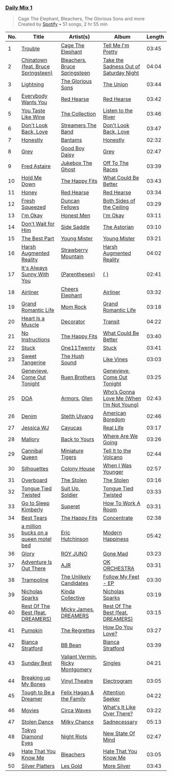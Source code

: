 ### [Daily Mix 1](https://open.spotify.com/playlist/37i9dQZF1E39Gzb56luQni)

> Cage The Elephant, Bleachers, The Glorious Sons and more<br>
> Created by [Spotify](https://open.spotify.com/user/spotify) • 51 songs, 2 hr 55 min

| No. | Title | Artist(s) | Album | Length |
|---|---|---|---|---|
| 1 | [Trouble](https://open.spotify.com/track/5n0CTysih20NYdT2S0Wpe8) | [Cage The Elephant](https://open.spotify.com/artist/26T3LtbuGT1Fu9m0eRq5X3) | [Tell Me I'm Pretty](https://open.spotify.com/album/0nW0w37lrQ87k7PLZvC4qJ) | 03:45 |
| 2 | [Chinatown (feat. Bruce Springsteen)](https://open.spotify.com/track/1AA3ZjLo9tD2iSZAs2svyj) | [Bleachers](https://open.spotify.com/artist/2eam0iDomRHGBypaDQLwWI), [Bruce Springsteen](https://open.spotify.com/artist/3eqjTLE0HfPfh78zjh6TqT) | [Take the Sadness Out of Saturday Night](https://open.spotify.com/album/6SPUtbeCQiPGej0t5RBasE) | 04:04 |
| 3 | [Lightning](https://open.spotify.com/track/0RbPHUnGELkTgvlxBFm2xl) | [The Glorious Sons](https://open.spotify.com/artist/5CPxrqCStgt6AfI4fLiedH) | [The Union](https://open.spotify.com/album/2he1XlHeLAuHY8UUVrbiAa) | 03:44 |
| 4 | [Everybody Wants You](https://open.spotify.com/track/4ab0gHfPvYGeF8qNycLNkE) | [Red Hearse](https://open.spotify.com/artist/2922Q2qAcxb0hRD0LtPcFc) | [Red Hearse](https://open.spotify.com/album/1BrBVH1v92OAzRDijSyhj9) | 03:42 |
| 5 | [You Taste Like Wine](https://open.spotify.com/track/7agKHhiI7ubqzf6sgWkNjp) | [The Collection](https://open.spotify.com/artist/3sva1UjOJOx6cGISZOpItl) | [Listen to the River](https://open.spotify.com/album/3rjniaRobF7o2omrftJIqO) | 03:46 |
| 6 | [Don't Look Back, Love](https://open.spotify.com/track/7gU1wVhRlI2IggnBxb2oWr) | [Streamers The Band](https://open.spotify.com/artist/5EW1xu5QCRA0qFKRt6Izv5) | [Don't Look Back, Love](https://open.spotify.com/album/7v9QeuHRo45FVaHwsY66JA) | 03:47 |
| 7 | [Honestly](https://open.spotify.com/track/6vaYC0QW7vHOVeJZvwvVnK) | [Bantams](https://open.spotify.com/artist/01rbOvYlBIcDlEA9eQGrTA) | [Honestly](https://open.spotify.com/album/34KQTL1JrkKQ7QtjWhGDLd) | 02:32 |
| 8 | [Grey](https://open.spotify.com/track/64bQmTHJeDRR7okVCiQ5kb) | [Good Boy Daisy](https://open.spotify.com/artist/48LeC49ZUI6oXfZrTA2QlL) | [Grey](https://open.spotify.com/album/7D9ZajwdFlWy5BW9q5V89A) | 02:47 |
| 9 | [Fred Astaire](https://open.spotify.com/track/6JgXQTdqLL1xS5qfqOGVNb) | [Jukebox The Ghost](https://open.spotify.com/artist/0L8jXe7QeS9oYUoXbANmX4) | [Off To The Races](https://open.spotify.com/album/5oErwuqKXdPtKzYLzD6sF5) | 03:39 |
| 10 | [Hold Me Down](https://open.spotify.com/track/2e62x0Mhv46Zx1ph0W4B3d) | [The Happy Fits](https://open.spotify.com/artist/73rPcaYEhBd0UuVZBqqyQJ) | [What Could Be Better](https://open.spotify.com/album/7FhH5nGululV6EAqwf6X0c) | 03:43 |
| 11 | [Honey](https://open.spotify.com/track/1yTqSNazh5S8ErHuU1H5z6) | [Red Hearse](https://open.spotify.com/artist/2922Q2qAcxb0hRD0LtPcFc) | [Red Hearse](https://open.spotify.com/album/1BrBVH1v92OAzRDijSyhj9) | 03:34 |
| 12 | [Fresh Squeezed](https://open.spotify.com/track/3W3YJYPXgzGeb6l8DnKLmY) | [Duncan Fellows](https://open.spotify.com/artist/0KHNqBQFBSJSTDRfvPfCbo) | [Both Sides of the Ceiling](https://open.spotify.com/album/1DprfD74WEpXZtUISY3y9H) | 03:29 |
| 13 | [I'm Okay](https://open.spotify.com/track/5FcOQsmiflVSyO2DK5OJUw) | [Honest Men](https://open.spotify.com/artist/7ed5eSusVIBEIvmkASgzKj) | [I'm Okay](https://open.spotify.com/album/4vpZiKNXO0eTWDWwJai3Iw) | 03:11 |
| 14 | [Don't Wait for Him](https://open.spotify.com/track/40WtxnJ7ezY4FY44C3Txg7) | [Side Saddle](https://open.spotify.com/artist/4xuWl9MpICwyNQIIlsUPNT) | [The Astorian](https://open.spotify.com/album/1Dmh8UsF99xjf6JEfyYKK2) | 03:10 |
| 15 | [The Best Part](https://open.spotify.com/track/7cTdoab0aheNMSboE5Wcbz) | [Young Mister](https://open.spotify.com/artist/4NuiDXtUaaclXGNEPQYBBx) | [Young Mister](https://open.spotify.com/album/0S5aw61RjWIoRCeeDuPdp4) | 03:21 |
| 16 | [Harsh Augmented Reality](https://open.spotify.com/track/1VsVY1ySdH3nVSWnLT5vCf) | [Strawberry Mountain](https://open.spotify.com/artist/6v69fIFhI2VqebXUWcvWU1) | [Harsh Augmented Reality](https://open.spotify.com/album/0RAncxmZJJhL56IH2rFF2a) | 04:02 |
| 17 | [It's Always Sunny With You](https://open.spotify.com/track/4pF42a0ckjj7S0g2U4twgI) | [{Parentheses}](https://open.spotify.com/artist/2M5FAo9wD9hyBf2aZEIIg6) | [{ }](https://open.spotify.com/album/6AlnWCxhtYkMF2gq30omFn) | 02:41 |
| 18 | [Airliner](https://open.spotify.com/track/0Jy5pHquEORpow96BnA2Q5) | [Cheers Elephant](https://open.spotify.com/artist/2KpfVM6sB13Tw3osJlgkMi) | [Airliner](https://open.spotify.com/album/2SbDcRScS3tgDEgvhxUvru) | 03:32 |
| 19 | [Grand Romantic Life](https://open.spotify.com/track/2sL9oNbbcToqV7CKnpHUzm) | [Mom Rock](https://open.spotify.com/artist/6xwv9O4HYAqPMp1bbSqufi) | [Grand Romantic Life](https://open.spotify.com/album/4TN7Zkl7TnC2J1ETVWXb2a) | 03:18 |
| 20 | [Heart Is a Muscle](https://open.spotify.com/track/24sVM2JVdnvVyUzltaAHV5) | [Decorator](https://open.spotify.com/artist/1CplTPi43L6iFj0gLg2LDa) | [Transit](https://open.spotify.com/album/0jbFL6OiGaVwYL0AwNdH5U) | 04:22 |
| 21 | [No Instructions](https://open.spotify.com/track/1dEKPZXU13GNRRcGD85fhJ) | [The Happy Fits](https://open.spotify.com/artist/73rPcaYEhBd0UuVZBqqyQJ) | [What Could Be Better](https://open.spotify.com/album/7FhH5nGululV6EAqwf6X0c) | 03:40 |
| 22 | [Stuck](https://open.spotify.com/track/2XAeV1EHYkj7lpX06bX77O) | [One11Twenty](https://open.spotify.com/artist/6Q6ihEGDbwzz1GUjerKPRL) | [Stuck](https://open.spotify.com/album/2DpneitCWoyah1r2XJ8EPB) | 03:41 |
| 23 | [Sweet Tangerine](https://open.spotify.com/track/3fMxeVaHO93ENmGJtNwpfm) | [The Hush Sound](https://open.spotify.com/artist/1RCoE2Dq19lePKhPzt9vM5) | [Like Vines](https://open.spotify.com/album/3sYfvpmvDAZLbawkDZN2fi) | 03:03 |
| 24 | [Genevieve, Come Out Tonight](https://open.spotify.com/track/5FEL64RgbAneSjp2Y9UC44) | [Ruen Brothers](https://open.spotify.com/artist/0CBu2ZuF5503TaauGVk1Go) | [Genevieve, Come Out Tonight](https://open.spotify.com/album/1Lpe2GY15SdQRaN7zk5k70) | 03:25 |
| 25 | [DOA](https://open.spotify.com/track/4sy86utWrvEKd2w7zfnzL3) | [Armors](https://open.spotify.com/artist/0m34JtkojthW5WYugFm0e3), [Olen](https://open.spotify.com/artist/1ycmdsCizcXAQYDUgqHXbe) | [Who’s Gonna Love Me (When I’m Not Young)](https://open.spotify.com/album/75cLYF9N4P7YEPkj2U5yTL) | 02:43 |
| 26 | [Denim](https://open.spotify.com/track/2JLqBniy8pZp0DBJH03aTx) | [Stelth Ulvang](https://open.spotify.com/artist/3EoKE25P37EuEU2VcBbZUE) | [American Boredom](https://open.spotify.com/album/3tMB2uaNhdepkqMuOk6xMZ) | 02:46 |
| 27 | [Jessica WJ](https://open.spotify.com/track/6HmBCa7sf93EfzMK4zCMvF) | [Cayucas](https://open.spotify.com/artist/7LLcRttKjV6PeJOlCNCYon) | [Real Life](https://open.spotify.com/album/0qvXDNyrcEidL5qRP1pYE2) | 03:17 |
| 28 | [Mallory](https://open.spotify.com/track/4rszo7NQ3kohBSMVSg6RgV) | [Back to Yours](https://open.spotify.com/artist/2pr2qiqBz7GIXRU0z6o3rb) | [Where Are We Going](https://open.spotify.com/album/4Od7no3wW5V2nLCiSnt7Fh) | 03:26 |
| 29 | [Cannibal Queen](https://open.spotify.com/track/7BMWunZCzpUdESUgWSuNRa) | [Miniature Tigers](https://open.spotify.com/artist/7xWU2A2lw1xf4zTjKhkrGK) | [Tell It to the Volcano](https://open.spotify.com/album/6LVXJslQ2aT7xyIBnDsXXj) | 02:44 |
| 30 | [Silhouettes](https://open.spotify.com/track/5zYduVIUSgSWmv56IwBmRl) | [Colony House](https://open.spotify.com/artist/6R664N4cEza3eORSqKSgO4) | [When I Was Younger](https://open.spotify.com/album/4A9oVHInBqtXG9ogUXQiKN) | 02:57 |
| 31 | [Overboard](https://open.spotify.com/track/4BnvsFkGWmGbR03VcyFFhZ) | [The Stolen](https://open.spotify.com/artist/6Z3NJ0YpnRGnP0kdxqRqrb) | [The Stolen](https://open.spotify.com/album/3xqWCMRUdTEGk5vj2XHnqu) | 03:16 |
| 32 | [Tongue Tied Twisted](https://open.spotify.com/track/0nJPxONbsGILkjSVY8wpzB) | [Suit Up, Soldier](https://open.spotify.com/artist/6LnU5mc8E2Bdk92w63cqww) | [Tongue Tied Twisted](https://open.spotify.com/album/1yLiHlnmEo28UU5VQGiAAG) | 03:33 |
| 33 | [Go to Sleep Kimberly](https://open.spotify.com/track/1BuL6zqUEDEoaemhIQ08DO) | [Superet](https://open.spotify.com/artist/3e5snAyVao8Jsu9kxumEUs) | [How To Work A Room](https://open.spotify.com/album/3j3T5vVLxmkq4o1MJG2l1J) | 03:31 |
| 34 | [Best Tears](https://open.spotify.com/track/7nF74JcG12aaD8lV9SJVTu) | [The Happy Fits](https://open.spotify.com/artist/73rPcaYEhBd0UuVZBqqyQJ) | [Concentrate](https://open.spotify.com/album/5UCnciztNUwwv3dMBHzWX7) | 02:38 |
| 35 | [a million bucks on a queen motel bed](https://open.spotify.com/track/4aaFUsZbFO3WNriK5FGR7x) | [Eric Hutchinson](https://open.spotify.com/artist/39x8gyJjTHiBQklFgVJSV4) | [Modern Happiness](https://open.spotify.com/album/46PSjIPGLtkFtvL7LtqP0k) | 05:42 |
| 36 | [Glory](https://open.spotify.com/track/7B2qjYAWq1qFlEXGnu2SKW) | [ROY JUNO](https://open.spotify.com/artist/01l1TAB742J0NooCw5KfMd) | [Gone Mad](https://open.spotify.com/album/0Q2BY7XI5roJlsz8u1AHqM) | 03:23 |
| 37 | [Adventure Is Out There](https://open.spotify.com/track/0n56JNrFkvV9PobjydZiSa) | [AJR](https://open.spotify.com/artist/6s22t5Y3prQHyaHWUN1R1C) | [OK ORCHESTRA](https://open.spotify.com/album/1y2AzG31F4CuCKQ1rpIzaI) | 03:31 |
| 38 | [Trampoline](https://open.spotify.com/track/3geJxU83R4EzSjIymcXSt2) | [The Unlikely Candidates](https://open.spotify.com/artist/4hwJwkgsufeilLXS1ZfJqq) | [Follow My Feet - EP](https://open.spotify.com/album/620EKsmxJcf61omo8COafs) | 03:30 |
| 39 | [Nicholas Sparks](https://open.spotify.com/track/7KTz1N9Py2eaF2XIzQ0Cji) | [Kinda Collective](https://open.spotify.com/artist/5JXYT9nQ27bI4l0Yo5qlal) | [Nicholas Sparks](https://open.spotify.com/album/6GTBRviRb6RY0bWrty5HHt) | 03:19 |
| 40 | [Rest Of The Best (feat. DREAMERS)](https://open.spotify.com/track/0AdQh1ORK3la7dtYVWPpz4) | [Micky James](https://open.spotify.com/artist/52G6EB7xvVYA8IzF1T335g), [DREAMERS](https://open.spotify.com/artist/1FgsVeOhRYuSw2ghkIXV0A) | [Rest Of The Best (feat. DREAMERS)](https://open.spotify.com/album/37dUqxD0M6VcyH4OTay58X) | 03:15 |
| 41 | [Pumpkin](https://open.spotify.com/track/3erMpGAv6cGCEcYcaE19p1) | [The Regrettes](https://open.spotify.com/artist/67WNUxmM7y4WzHPAVzBu3E) | [How Do You Love?](https://open.spotify.com/album/0uIC8BxmLHZLpQX81ZqQE0) | 03:27 |
| 42 | [Bianca Stratford](https://open.spotify.com/track/1Ik66qAQzZCyxAgV7jrMNL) | [BB Bean](https://open.spotify.com/artist/6qtT7XeCxRIWLqYLN9cVlQ) | [Bianca Stratford](https://open.spotify.com/album/0O9vBdKDZCQ6Z6n8gJ1pWM) | 03:39 |
| 43 | [Sunday Best](https://open.spotify.com/track/42OZtzSYsiBQC5JWfKwuvr) | [Valiant Vermin](https://open.spotify.com/artist/1z9vpHxg7adwE0t44Iq3DL), [Ricky Montgomery](https://open.spotify.com/artist/0ZUvK7zGdXLd78mQr3t1Tw) | [Singles](https://open.spotify.com/album/3MddNqaesbyMY1mJzcv628) | 04:21 |
| 44 | [Breaking up My Bones](https://open.spotify.com/track/7k1pfmKI7t0AprW7SEdFpC) | [Vinyl Theatre](https://open.spotify.com/artist/7xSEWLsywYbocdtt3xsQsU) | [Electrogram](https://open.spotify.com/album/66d1HJ0ktwyKnCBLa7fXhw) | 03:05 |
| 45 | [Tough to Be a Dreamer](https://open.spotify.com/track/0SaiBUaBe0AXfsUU0XOxhE) | [Felix Hagan & the Family](https://open.spotify.com/artist/2LQuNrg0CPQj6R9DJc2vXB) | [Attention Seeker](https://open.spotify.com/album/0dok15xhsdGhsokxbIphNw) | 04:22 |
| 46 | [Movies](https://open.spotify.com/track/3D8jabgtmZtDibyb6gqZOT) | [Circa Waves](https://open.spotify.com/artist/6hl5k4gLl1p3sjhHcb57t2) | [What's It Like Over There?](https://open.spotify.com/album/5pQd4CjocXnv5aLizqHCMu) | 03:22 |
| 47 | [Stolen Dance](https://open.spotify.com/track/6vECYJHxYmm3Ydt3fF01pE) | [Milky Chance](https://open.spotify.com/artist/1hzfo8twXdOegF3xireCYs) | [Sadnecessary](https://open.spotify.com/album/5D20ZzsNB377xbshIFP9Nb) | 05:13 |
| 48 | [Tokyo Diamond Eyes](https://open.spotify.com/track/6dOGrZXvCH09x8DO23grHQ) | [Night Riots](https://open.spotify.com/artist/67Dg546QfThu4PuanvFD8y) | [New State Of Mind](https://open.spotify.com/album/5BDicAqvW4drhC7Nces6Qm) | 02:47 |
| 49 | [Hate That You Know Me](https://open.spotify.com/track/06zKjN3gV8JDNQVz9HwQ3C) | [Bleachers](https://open.spotify.com/artist/2eam0iDomRHGBypaDQLwWI) | [Hate That You Know Me](https://open.spotify.com/album/4bCpmN79kxlKcNe3hNi3Sb) | 03:05 |
| 50 | [Silver Platters](https://open.spotify.com/track/4vlEzzB1pfMH3umeu9NSs7) | [Les Gold](https://open.spotify.com/artist/3XfOlbu8GzAWZgunWPap5s) | [More Silver](https://open.spotify.com/album/4eWAlu9slUUJU9L4rILdCO) | 03:43 |
